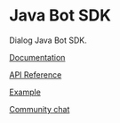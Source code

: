 Java Bot SDK
============

Dialog Java Bot SDK.

[Documentation](https://docs.dlg.im/bots/java-bot.html)

[API Reference](https://botapi.dlg.im/overview-summary.html)

[Example](https://github.com/dialogs/java-bot-sdk/tree/master/examples)

[Community chat](https://dlg.im/@botsfordialog)
